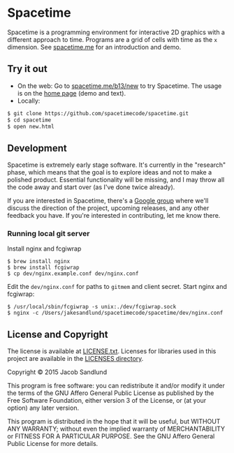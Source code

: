 # Spacetime

Spacetime is a programming environment for interactive 2D graphics with a different approach to time. Programs are a grid of cells with time as the `x` dimension. See [spacetime.me](https://www.spacetime.me) for an introduction and demo.

## Try it out

* On the web: Go to [spacetime.me/b13/new](https://www.spacetime.me/b13/new) to try Spacetime. The usage is on the [home page](https://www.spacetime.me) (demo and text).
* Locally:

``` bash
$ git clone https://github.com/spacetimecode/spacetime.git
$ cd spacetime
$ open new.html
```

## Development

Spacetime is extremely early stage software. It's currently in the "research" phase, which means that the goal is to explore ideas and not to make a polished product. Essential functionality will be missing, and I may throw all the code away and start over (as I've done twice already).

If you are interested in Spacetime, there's a [Google group](https://groups.google.com/forum/#!forum/spacetime-talk) where we'll discuss the direction of the project, upcoming releases, and any other feedback you have. If you're interested in contributing, let me know there.

### Running local git server

Install nginx and fcgiwrap
```
$ brew install nginx
$ brew install fcgiwrap
$ cp dev/nginx.example.conf dev/nginx.conf
```

Edit the `dev/nginx.conf` for paths to `gitmem` and client secret. Start nginx and fcgiwrap:

```
$ /usr/local/sbin/fcgiwrap -s unix:./dev/fcgiwrap.sock
$ nginx -c /Users/jakesandlund/spacetimecode/spacetime/dev/nginx.conf
```

## License and Copyright

The license is available at [LICENSE.txt](https://github.com/spacetimecode/spacetime/blob/master/LICENSE.txt). Licenses for libraries used in this project are available in the [LICENSES directory](https://github.com/spacetimecode/spacetime/tree/master/LICENSES).

Copyright &copy; 2015  Jacob Sandlund

This program is free software: you can redistribute it and/or modify
it under the terms of the GNU Affero General Public License as published by
the Free Software Foundation, either version 3 of the License, or
(at your option) any later version.

This program is distributed in the hope that it will be useful,
but WITHOUT ANY WARRANTY; without even the implied warranty of
MERCHANTABILITY or FITNESS FOR A PARTICULAR PURPOSE.  See the
GNU Affero General Public License for more details.

